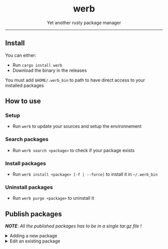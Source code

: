 <div align="center">

# werb

Yet another rusty package manager

</div>

---

## Install

You can either: 

- Run `cargo install werb`
- Download the binary in the releases

You must add `$HOME/.werb_bin` to path to have direct access to your installed packages

## How to use

### Setup

- Run `werb` to update your sources and setup the environnement

### Search packages

- Run `werb search <package>` to check if your package exists

### Install packages

- Run `werb install <package> [-f | --force]` to install it in `~/.werb_bin`

### Uninstall packages

- Run `werb purge <package>` to uninstall it

## Publish packages

_**NOTE**: All the published packages has to be in a single tar.gz file !_

<details><summary>Adding a new package</summary>

**WARNING: If you just want to UPDATE an existing package, go to the [editing section](#edit-an-existing-package)**

- **Prerequisties**: You have to have ruby installed

- Fork this repository
- Clone the produced repository with: `git clone git@github.com:$USERNAME/werb.git` (obviously replace $USERNAME with your github username)
- Run `cd werb/ && chmod 751 add_package.rb`
- Follow the script instructions
- Commit your changes with this message: `:package: Added $PACKAGE_NAME package` (obviously replace $PACKAGE_NAME with your package name)
- Push your changes to your repo
- Open a pull request on this repository with this title: `[PACKAGE] Added $PACKAGE_NAME` (obviously replace $PACKAGE_NAME with your package name)

- Your package should be accepted within one day

</details>

<details><summary>Edit an existing package</summary>

- Fork this repository
- Clone the produced repository with: `git clone git@github.com:$USERNAME/werb.git` (obviously replace $USERNAME with your github username)
- Go in the produced directory
- Edit `packages.json` with your changes
- Commit your changes with this message: `:package: Edited $PACKAGE_NAME package` (obviously replace $PACKAGE_NAME with your package name)
- Push your changes to your repo
- Open a pull request on this repository with this title: `[PACKAGE] Edited $PACKAGE_NAME` (obviously replace $PACKAGE_NAME with your package name)

- Your package should be updated within one day

</details>
